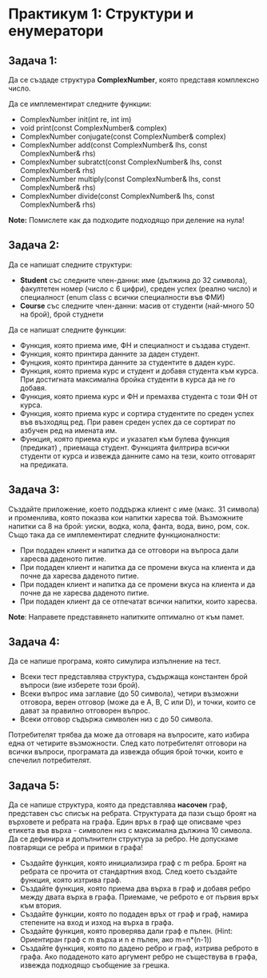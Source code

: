 # Практикум 1: Структури и енумератори

## Задача 1:
Да се създаде структура **ComplexNumber**, която представя комплексно число.

Да се имплементират следните функции:
- ComplexNumber init(int re, int im)
- void print(const ComplexNumber& complex)
- ComplexNumber conjugate(const ComplexNumber& complex)
- ComplexNumber add(const ComplexNumber& lhs, const ComplexNumber& rhs)
- ComplexNumber subratct(const ComplexNumber& lhs, const ComplexNumber& rhs)
- ComplexNumber multiply(const ComplexNumber& lhs, const ComplexNumber& rhs)
- ComplexNumber divide(const ComplexNumber& lhs, const ComplexNumber& rhs)

**Note:** Помислете как да подходите подходящо при деление на нула!


## Задача 2:
Да се напишат следните структури:

- **Student** със следните член-данни: име (дължина до 32 символа), факултетен номер (число с 6 цифри), среден успех (реално число) и специалност (enum class с всички специалности във ФМИ)
- **Course** със следните член-данни: масив от студенти (най-много 50 на брой), брой студнети

Да се напишат следните функции:

- Функция, която приема име, ФН и специалност и създава студент.
- Функция, която принтира данните за даден студент.
- Фунцкия, която принтира данните за студентите в даден курс.
- Функция, която приема курс и студент и добавя студента към курса. При достигната максимална бройка студенти в курса да не го добавя.
- Функция, която приема курс и ФН и премахва студента с този ФН от курса.
- Функция, която приема курс и сортира студентите по среден успех във възходящ ред. При равен среден успех да се сортират по азбучен ред на имената им.
- Функция, която приема курс и указател към булева функция (предикат) , приемаща студент. Функцията филтрира всички студенти от курса и извежда данните само на тези, които отговарят на предиката.

## Задача 3:
Създайте приложение, което поддържа клиент с име (макс. 31 символа) и променлива, която показва кои напитки харесва той. Възможните напитки са 8 на брой: уиски, водка, кола, фанта, вода, вино, ром, сок. Също така да се имплементират следните функционалности:
- При подаден клиент и напитка да се отговори на въпроса дали харесва даденото питие.
- При подаден клиент и напитка да се промени вкуса на клиента и да почне да харесва даденото питие.
- При подаден клиент и напитка да се промени вкуса на клиента и да почне да не харесва даденото питие.
- При подаден клиент да се отпечатат всички напитки, които харесва.
  
**Note**: Направете представянето напитките оптимално от към памет.

## Задача 4:
Да се напише програма, която симулира изпълнение на тест.
- Всеки тест представлява структура, съдържаща константен брой въпроси (вие изберете този брой).
- Всеки въпрос има заглавие (до 50 символа), четири възможни отговора, верен отговор (може да е A, B, C или D), и точки, които се дават за правилно отговорен въпрос.
- Всеки отговор съдържа символен низ с до 50 символа.

Потребителят трябва да може да отговаря на въпросите, като избира една от четирите възможности. След като потребителят отговори на всички въпроси, програмата да извежда общия брой точки, които е спечелил потребителят.

## Задача 5:
Да се напише структура, която да представлява **насочен** граф, представен със списък на ребрата. Структурата да пази също броят на върховете и ребрата на графа. Един връх в граф ще описваме чрез етикета във върха - символен низ с максимална дължина 10 символа. Да се дефинира и допълнителн структура за ребро. Не допускаме повтарящи се ребра и примки в графа!
- Създайте функция, която инициализира граф с m ребра. Броят на ребрата се прочита от стандартния вход. След което създайте функция, която изтрива граф.
- Създайте функция, която приема два върха в граф и добавя ребро между двата върха в графа. Приемаме, че реброто е от първия връх към втория.
- Създайте функции, която по подаден връх от граф и граф, намира степените на вход и изход на върха в графа.
- Създайте функция, която проверява дали граф е пълен. (Hint: Ориентиран граф с m върха и n е пълен, ако m=n*(n-1))
- Създайте функция, която по дадено ребро и граф, изтрива реброто в графа. Ако подаденото като аргумент ребро не съществува в графа, извежда подходящо съобщение за грешка.
